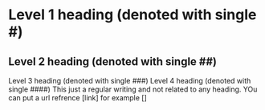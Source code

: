 # Level 1 heading (denoted with single #)
## Level 2 heading (denoted with single ##)
Level 3 heading (denoted with single ###)
Level 4 heading (denoted with single ####)
This just a regular writing and not related to any heading.
YOu can put a url refrence [link] for example []
